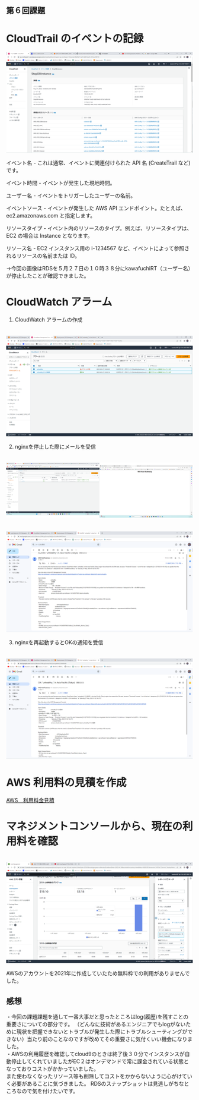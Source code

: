 
## 第６回課題

#  CloudTrail のイベントの記録

  ![cloudtrail](images/0606.png)

イベント名 - これは通常、イベントに関連付けられた API 名 (CreateTrail など) です。  

イベント時間 - イベントが発生した現地時間。  

ユーザー名 - イベントをトリガーしたユーザーの名前。  

イベントソース - イベントが発生した AWS API エンドポイント。たとえば、ec2.amazonaws.com と指定します。  

リソースタイプ - イベント内のリソースのタイプ。例えば、リソースタイプは、EC2 の場合は Instance となります。  

リソース名 - EC2 インスタンス用の i-1234567 など、イベントによって参照されるリソースの名前または ID。  

→今回の画像はRDSを５月２７日の１０時３８分にkawafuchiRT（ユーザー名）が停止したことが確認できました。  

#  CloudWatch アラーム

1. CloudWatch アラームの作成

　![0604](images/0604.png)

2. nginxを停止した際にメールを受信

　![0601](images/0601.png)

　![0602](images/0602.png)

3. nginxを再起動するとOKの通知を受信

　![0603](images/0603.png) 


# AWS 利用料の見積を作成

[AWS　利用料金見積](https://calculator.aws/#/estimate?sc_channel=cfm-blog&sc_campaign=la-get-cost-estimates-faster-with-aws-pricing-calculator-bulk-import&sc_medium=plan-and-evaluate&sc_content=cfm-blog&sc_detail=link&sc_outcome=ad&sc_publisher=cfm-adoption&trk=la-get-cost-estimates-faster-with-aws-pricing-calculator-bulk-import_cfm-blog_link&id=43280ae3c64d95a6e6bbdb8a072afa02e1fb1588
)

# マネジメントコンソールから、現在の利用料を確認

　![0605](images/0605.png)

AWSのアカウントを2021年に作成していたため無料枠での利用がありませんでした。

## 感想
・今回の課題課題を通して一番大事だと思ったところはlog(履歴)を残すことの重要さについての部分です。
（どんなに技術があるエンジニアでもlogがないために現状を把握できないとトラブルが発生した際にトラブルシューティングができない）当たり前のことなのですが改めてその重要さに気付くいい機会になりました。
<br>
・AWSの利用履歴を確認してcloud9のときは終了後３０分でインスタンスが自動停止してくれていましたがEC２はオンデマンドで常に課金されている状態となっておりコストがかかっていました。
<br>
また使わなくなったリソース等も削除してコストをかからないように心がけていく必要があることに気づきました。
RDSのスナップショットは見逃しがちなところなので気を付けたいです。


